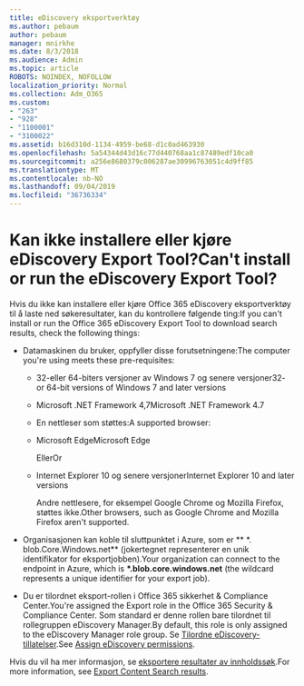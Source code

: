 ```yaml
---
title: eDiscovery eksportverktøy
ms.author: pebaum
author: pebaum
manager: mnirkhe
ms.date: 8/3/2018
ms.audience: Admin
ms.topic: article
ROBOTS: NOINDEX, NOFOLLOW
localization_priority: Normal
ms.collection: Adm_O365
ms.custom:
- "263"
- "928"
- "1100001"
- "3100022"
ms.assetid: b16d310d-1134-4959-be68-d1c0ad463930
ms.openlocfilehash: 5a54344d43d16c77d440768aa1c87489edf10ca0
ms.sourcegitcommit: a256e8680379c006287ae30996763051c4d9ff85
ms.translationtype: MT
ms.contentlocale: nb-NO
ms.lasthandoff: 09/04/2019
ms.locfileid: "36736334"
---
```

# <a name="cant-install-or-run-the-ediscovery-export-tool"></a><span data-ttu-id="61e8e-102">Kan ikke installere eller kjøre eDiscovery Export Tool?</span><span class="sxs-lookup"><span data-stu-id="61e8e-102">Can't install or run the eDiscovery Export Tool?</span></span>

<span data-ttu-id="61e8e-103">Hvis du ikke kan installere eller kjøre Office 365 eDiscovery eksportverktøy til å laste ned søkeresultater, kan du kontrollere følgende ting:</span><span class="sxs-lookup"><span data-stu-id="61e8e-103">If you can't install or run the Office 365 eDiscovery Export Tool to download search results, check the following things:</span></span>
  
- <span data-ttu-id="61e8e-104">Datamaskinen du bruker, oppfyller disse forutsetningene:</span><span class="sxs-lookup"><span data-stu-id="61e8e-104">The computer you're using meets these pre-requisites:</span></span>

  - <span data-ttu-id="61e8e-105">32-eller 64-biters versjoner av Windows 7 og senere versjoner</span><span class="sxs-lookup"><span data-stu-id="61e8e-105">32- or 64-bit versions of Windows 7 and later versions</span></span>

  - <span data-ttu-id="61e8e-106">Microsoft .NET Framework 4,7</span><span class="sxs-lookup"><span data-stu-id="61e8e-106">Microsoft .NET Framework 4.7</span></span>

  - <span data-ttu-id="61e8e-107">En nettleser som støttes:</span><span class="sxs-lookup"><span data-stu-id="61e8e-107">A supported browser:</span></span>

  - <span data-ttu-id="61e8e-108">Microsoft Edge</span><span class="sxs-lookup"><span data-stu-id="61e8e-108">Microsoft Edge</span></span>

    <span data-ttu-id="61e8e-109">Eller</span><span class="sxs-lookup"><span data-stu-id="61e8e-109">Or</span></span>

  - <span data-ttu-id="61e8e-110">Internet Explorer 10 og senere versjoner</span><span class="sxs-lookup"><span data-stu-id="61e8e-110">Internet Explorer 10 and later versions</span></span>

    <span data-ttu-id="61e8e-111">Andre nettlesere, for eksempel Google Chrome og Mozilla Firefox, støttes ikke.</span><span class="sxs-lookup"><span data-stu-id="61e8e-111">Other browsers, such as Google Chrome and Mozilla Firefox aren't supported.</span></span>

- <span data-ttu-id="61e8e-112">Organisasjonen kan koble til sluttpunktet i Azure, som er \*\* \*. blob.Core.Windows.net\*\* (jokertegnet representerer en unik identifikator for eksportjobben).</span><span class="sxs-lookup"><span data-stu-id="61e8e-112">Your organization can connect to the endpoint in Azure, which is **\*.blob.core.windows.net** (the wildcard represents a unique identifier for your export job).</span></span>

- <span data-ttu-id="61e8e-113">Du er tilordnet eksport-rollen i Office 365 sikkerhet &amp; Compliance Center.</span><span class="sxs-lookup"><span data-stu-id="61e8e-113">You're assigned the Export role in the Office 365 Security &amp; Compliance Center.</span></span> <span data-ttu-id="61e8e-114">Som standard er denne rollen bare tilordnet til rollegruppen eDiscovery Manager.</span><span class="sxs-lookup"><span data-stu-id="61e8e-114">By default, this role is only assigned to the eDiscovery Manager role group.</span></span> <span data-ttu-id="61e8e-115">Se [Tilordne eDiscovery-tillatelser](https://docs.microsoft.com/office365/securitycompliance/assign-ediscovery-permissions).</span><span class="sxs-lookup"><span data-stu-id="61e8e-115">See [Assign eDiscovery permissions](https://docs.microsoft.com/office365/securitycompliance/assign-ediscovery-permissions).</span></span>

<span data-ttu-id="61e8e-116">Hvis du vil ha mer informasjon, se [eksportere resultater av innholdssøk](https://docs.microsoft.com/office365/securitycompliance/export-search-results).</span><span class="sxs-lookup"><span data-stu-id="61e8e-116">For more information, see [Export Content Search results](https://docs.microsoft.com/office365/securitycompliance/export-search-results).</span></span>
  